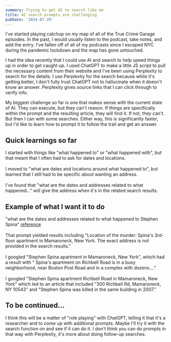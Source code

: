 ```yaml
---
summary: Trying to get AI to search like me
title: AI search prompts are challenging
pubDate: '2024-07-29'
---
```


I've started playing catchup on my map of all of the True Crime Garage episodes. In the past, I would usually listen to the podcast, take notes, and add the entry. I've fallen off of all of my podcasts since I escaped NYC during the pandemic lockdown and the map has gone untouched.

I had the idea recently that I could use AI and search to help speed things up in order to get caught up. I used ChatGPT to make a little JS script to pull the necessary content from their website and I've been using Perplexity to search for the details. I use Perplexity for the search because while it's getting better, I don't fully trust ChatGPT not to hallucinate when it doesn't know an answer. Perplexity gives source links that I can click through to verify info.

My biggest challenge so far is one that makes sense with the current state of AI. They can execute, but they can't reason. If things are specifically within the prompt and the resulting article, they will find it. If not, they can't. But then I can with some searches. Either way, this is significantly faster, but I'd like to learn how to prompt it to follow the trail and get an answer.

## Quick learnings so far

I started with things like "what happened to" or "what happened with", but that meant that I often had to ask for dates and locations.\
\
I moved to "what are dates and locations around what happened to", but learned that I still had to be specific about wanting an address.\
\
I've found that "what are the dates and addresses related to what happened..." will give the address when it's in the related search results.

## Example of what I want it to do

"what are the dates and addresses related to what happened to Stephen Spina" [reference\
\
](https://www.perplexity.ai/search/what-are-the-dates-and-address-Cl88MYFgQeqG..glPVs0tQ)That prompt yielded results including "Location of the murder: Spina's 3rd-floor apartment in Mamaroneck, New York. The exact address is not provided in the search results."\
\
I googled "Stephen Spina apartment in Mamaroneck, New York", which had a result with " Spina's apartment on Richbell Road is in a busy neighborhood, near Boston Post Road and in a complex with dozens...."\
\
I googled "Stephen Spina apartment Richbell Road in Mamaroneck, New York" which led to an article that included "300 Richbell Rd, Mamaroneck, NY 10543" and "Stephen Spina was killed in the same building in 2007."

## To be continued...

I think this will be a matter of "role playing" with ChatGPT, telling it that it's a researcher and to come up with additional prompts. Maybe I'll try it with the search function on and see if it can do it. I don't think you can do prompts in that way with Perplexity, it's more about doing follow-up searches.
